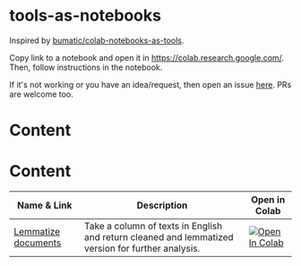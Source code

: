 # tools-as-notebooks
Inspired by  [bumatic/colab-notebooks-as-tools](https://github.com/bumatic/colab-notebooks-as-tools/).

Copy link to a notebook and open it in https://colab.research.google.com/. Then, follow instructions in the notebook. 

If it's not working or you have an idea/request, then open an issue [here](https://github.com/paskn/tools-as-notebooks/issues). PRs are welcome too.

# Content

# Content

| Name & Link | Description | Open in Colab |
|-------------|-------------|---------------|
| [Lemmatize documents](Lemmatize_docs.ipynb) | Take a column of texts in English and return cleaned and lemmatized version for further analysis. | [![Open In Colab](https://colab.research.google.com/assets/colab-badge.svg)](https://colab.research.google.com/github/paskn/tools-as-notebooks/blob/main/Lemmatize_docs.ipynb) |
